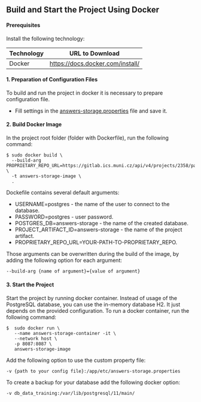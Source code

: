 ## Build and Start the Project Using Docker

#### Prerequisites
Install the following technology:

| Technology | URL to Download                  |
|------------|----------------------------------|
| Docker     | https://docs.docker.com/install/ |

#### 1. Preparation of Configuration Files
To build and run the project in docker it is necessary to prepare configuration file.

* Fill settings in the [answers-storage.properties](https://github.com/cyberrangecz/backend-answers-storage/blob/master/etc/answers-storage.properties) file and save it.

[//]: # (TODO update deployment info)
#### 2. Build Docker Image
In the project root folder (folder with Dockerfile), run the following command:
```shell
$ sudo docker build \
  --build-arg PROPRIETARY_REPO_URL=https://gitlab.ics.muni.cz/api/v4/projects/2358/packages/maven \
  -t answers-storage-image \
  .
```

Dockefile contains several default arguments:
* USERNAME=postgres - the name of the user to connect to the database. 
* PASSWORD=postgres - user password.
* POSTGRES_DB=answers-storage - the name of the created database.
* PROJECT_ARTIFACT_ID=answers-storage - the name of the project artifact.
* PROPRIETARY_REPO_URL=YOUR-PATH-TO-PROPRIETARY_REPO.

Those arguments can be overwritten during the build of the image, by adding the following option for each argument: 
```bash
--build-arg {name of argument}={value of argument} 
``` 

#### 3. Start the Project
Start the project by running docker container. Instead of usage of the PostgreSQL database, you can use the in-memory database H2. It just depends on the provided configuration. To run a docker container, run the following command: 
```shell
$  sudo docker run \
   --name answers-storage-container -it \
   --network host \
   -p 8087:8087 \
   answers-storage-image
```

Add the following option to use the custom property file:
```shell
-v {path to your config file}:/app/etc/answers-storage.properties
```

To create a backup for your database add the following docker option:
```shell
-v db_data_training:/var/lib/postgresql/11/main/
```
